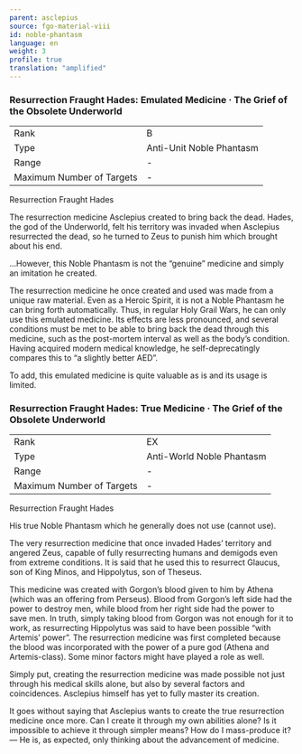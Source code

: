 ```yaml
---
parent: asclepius
source: fgo-material-viii
id: noble-phantasm
language: en
weight: 3
profile: true
translation: "amplified"
---
```


### Resurrection Fraught Hades: Emulated Medicine · The Grief of the Obsolete Underworld

<table>
  <tr><td>Rank</td><td>B</td></tr>
  <tr><td>Type</td><td>Anti-Unit Noble Phantasm</td></tr>
  <tr><td>Range</td><td>-</td></tr>
  <tr><td>Maximum Number of Targets</td><td>-</td></tr>
</table>

Resurrection Fraught Hades

The resurrection medicine Asclepius created to bring back the dead. Hades, the god of the Underworld, felt his territory was invaded when Asclepius resurrected the dead, so he turned to Zeus to punish him which brought about his end.

…However, this Noble Phantasm is not the “genuine” medicine and simply an imitation he created.

The resurrection medicine he once created and used was made from a unique raw material. Even as a Heroic Spirit, it is not a Noble Phantasm he can bring forth automatically. Thus, in regular Holy Grail Wars, he can only use this emulated medicine. Its effects are less pronounced, and several conditions must be met to be able to bring back the dead through this medicine, such as the post-mortem interval as well as the body’s condition. Having acquired modern medical knowledge, he self-deprecatingly compares this to “a slightly better AED”.

To add, this emulated medicine is quite valuable as is and its usage is limited.

### Resurrection Fraught Hades: True Medicine · The Grief of the Obsolete Underworld

<table>
  <tr><td>Rank</td><td>EX</td></tr>
  <tr><td>Type</td><td>Anti-World Noble Phantasm</td></tr>
  <tr><td>Range</td><td>-</td></tr>
  <tr><td>Maximum Number of Targets</td><td>-</td></tr>
</table>

Resurrection Fraught Hades

His true Noble Phantasm which he generally does not use (cannot use).

The very resurrection medicine that once invaded Hades’ territory and angered Zeus, capable of fully resurrecting humans and demigods even from extreme conditions. It is said that he used this to resurrect Glaucus, son of King Minos, and Hippolytus, son of Theseus.

This medicine was created with Gorgon’s blood given to him by Athena (which was an offering from Perseus). Blood from Gorgon’s left side had the power to destroy men, while blood from her right side had the power to save men. In truth, simply taking blood from Gorgon was not enough for it to work, as resurrecting Hippolytus was said to have been possible “with Artemis’ power”. The resurrection medicine was first completed because the blood was incorporated with the power of a pure god (Athena and Artemis-class). Some minor factors might have played a role as well.

Simply put, creating the resurrection medicine was made possible not just through his medical skills alone, but also by several factors and coincidences. Asclepius himself has yet to fully master its creation.

It goes without saying that Asclepius wants to create the true resurrection medicine once more.
Can I create it through my own abilities alone? Is it impossible to achieve it through simpler means? How do I mass-produce it?— He is, as expected, only thinking about the advancement of medicine.
